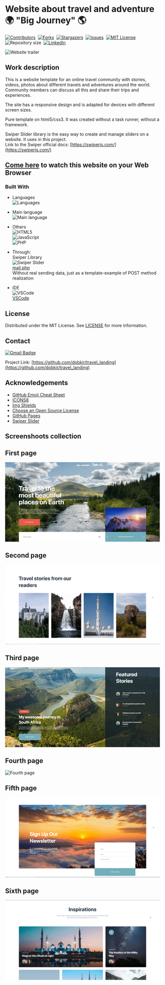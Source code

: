 # Website about travel and adventure :earth_africa: "Big Journey" :earth_americas:

[![Contributors][contributors-shield]][contributors-url]&nbsp;
[![Forks][forks-shield]][forks-url]&nbsp;
[![Stargazers][stars-shield]][stars-url]&nbsp;
[![Issues][issues-shield]][issues-url]&nbsp;
[![MIT License][license-shield]][license-url]&nbsp;
![Repository size][repo-size-shield]&nbsp;
[![LinkedIn][linkedin-shield]][linkedin-url]

![Website trailer][product-screenshot]

<!-- WORK DESCRIPTION -->
## Work description

This is a website template for an online travel community with stories, videos, photos 
about different travels and adventures around the world. Community members can discuss 
all this and share their trips and experiences.

The site has a responsive design and is adapted for devices with different screen sizes.

Pure template on html5/css3. It was created without a task runner, without a framework.

Swiper Slider library is the easy way to create and manage sliders on a website. It uses in this project.<br> 
Link to the Swiper official docs: [https://swiperjs.com/](https://swiperjs.com/)<br>

<!-- LINK TO WEBSITE -->
## [Come here](https://dobkir.github.io/travel_landing/) to watch this website on your Web Browser

<!-- TOOLS -->
### Built With

- Languages<br>
![Languages][languages-shield]

- Main language<br>
![Main language][main-language-shield]

- Others<br>
![HTML5](https://img.shields.io/badge/HTML5-31.6%25-e34c26?logo=Html5&logoColor=e34c26&style=for-the-badge)<br>
![JavaScript](https://img.shields.io/badge/JavaScript-4.4%25-f1e05a?logo=JavaScript&logoColor=f1e05a&style=for-the-badge)<br>
![PHP](https://img.shields.io/badge/PHP-2.5%25-4F5D95?logo=PHP&logoColor=4F5D95&style=for-the-badge)

- Through:<br>
Swiper Library<br>
![Swiper Slider](https://img.shields.io/badge/Swiper-=SLIDER=-a587ff?logo=Swiper&logoColor=a587ff&style=for-the-badge)<br>
[mail.php](mail.php)<br>
Without real sending data, just as a template-example of POST method realization

- IDE<br>
![VSCode](https://img.icons8.com/color/48/000000/visual-studio-code-2019.png)<br>
 [VSCode](https://code.visualstudio.com/)

<!-- LICENSE -->
## License

Distributed under the MIT License. See [LICENSE](LICENSE.txt) for more information.

<!-- CONTACT -->
## Contact

[![Gmail Badge](https://img.shields.io/badge/Gmail-d14836?style=for-the-badge&logo=Gmail&logoColor=white&link=mailto:p.kirillov2020@gmail.com)](mailto:p.kirillov2020@gmail.com)

Project Link: [https://github.com/dobkir/travel_landing](https://github.com/dobkir/travel_landing)

<!-- ACKNOWLEDGEMENTS -->
## Acknowledgements
- [GitHub Emoji Cheat Sheet](https://www.webpagefx.com/tools/emoji-cheat-sheet)
- [ICONS8](https://icons8.com/)
- [Img Shields](https://shields.io)
- [Choose an Open Source License](https://choosealicense.com)
- [GitHub Pages](https://pages.github.com)
- [Swiper Slider](https://swiperjs.com/)

<!-- MARKDOWN LINKS & IMAGES -->
<!-- https://www.markdownguide.org/basic-syntax/#reference-style-links -->
[contributors-shield]: https://img.shields.io/github/contributors/dobkir/travel_landing.svg?style=for-the-badge
[contributors-url]: https://github.com/dobkir/travel_landing/graphs/contributors
[forks-shield]: https://img.shields.io/github/forks/dobkir/travel_landing.svg?style=for-the-badge
[forks-url]: https://github.com/dobkir/travel_landing/network/members
[stars-shield]: https://img.shields.io/github/stars/dobkir/travel_landing.svg?style=for-the-badge
[stars-url]: https://github.com/dobkir/travel_landing/stargazers
[issues-shield]: https://img.shields.io/github/issues/dobkir/travel_landing.svg?style=for-the-badge
[issues-url]: https://github.com/dobkir/travel_landing/issues
[license-shield]: https://img.shields.io/github/license/dobkir/travel_landing.svg?style=for-the-badge
[license-url]: https://github.com/dobkir/travel_landing/blob/master/LICENSE.txt
[linkedin-shield]: https://img.shields.io/badge/-LinkedIn-black.svg?style=for-the-badge&logo=linkedin&colorB=555
[linkedin-url]: https://www.linkedin.com/in/pavel-kirillov-dobkir
[repo-size-shield]: https://img.shields.io/github/repo-size/dobkir/travel_landing.svg?style=for-the-badge
[languages-shield]: https://img.shields.io/github/languages/count/dobkir/travel_landing.svg?style=for-the-badge
[main-language-shield]: https://img.shields.io/github/languages/top/dobkir/travel_landing.svg?style=for-the-badge&color=563d7c
[product-screenshot]: https://github.com/dobkir/trailers/blob/master/big_journey_trailer/trailerBigJourney.gif

<!-- Pages -->
## Screenshoots collection
## First page
![First page](https://github.com/dobkir/trailers/blob/master/big_journey_trailer/trailerFirstPage.gif)

## Second page
![Second page](https://github.com/dobkir/trailers/blob/master/big_journey_trailer/trailerSecondPage.gif)

## Third page
![Third page](https://github.com/dobkir/trailers/blob/master/big_journey_trailer/trailerThirdPage.gif)

## Fourth page
![Fourth page](https://github.com/dobkir/trailers/blob/master/big_journey_trailer/trailerFourthPage.gif)

## Fifth page
![Fifth page](https://github.com/dobkir/trailers/blob/master/big_journey_trailer/trailerFifthPage.gif)

## Sixth page
![Sixth page](https://github.com/dobkir/trailers/blob/master/big_journey_trailer/trailerSixthPage.gif)
